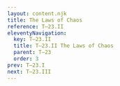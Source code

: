 ```yaml
---
layout: content.njk
title: The Laws of Chaos
reference: T–23.II
eleventyNavigation:
  key: T–23.II
  title: T–23.II The Laws of Chaos
  parent: T–23
  order: 3
prev: T–23.I
next: T–23.III
---
```



<div id=2 style=height:0></div>

